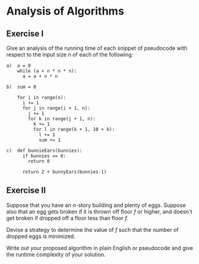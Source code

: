 # Analysis of Algorithms

## Exercise I

Give an analysis of the running time of each snippet of
pseudocode with respect to the input size n of each of the following:

```
a)  a = 0
    while (a < n * n * n):
      a = a + n * n
```

```
b)  sum = 0

    for i in range(n):
      i += 1
      for j in range(i + 1, n):
        j += 1
        for k in range(j + 1, n):
          k += 1
          for l in range(k + 1, 10 + k):
            l += 1
            sum += 1
```

```
c)  def bunnieEars(bunnies):
      if bunnies == 0:
        return 0

      return 2 + bunnyEars(bunnies-1)
```

## Exercise II

Suppose that you have an _n_-story building and plenty of eggs. Suppose also
that an egg gets broken if it is thrown off floor _f_ or higher, and doesn't get
broken if dropped off a floor less than floor _f_. 

Devise a strategy to determine the value of _f_ such that the number of dropped eggs is minimized.

Write out your proposed algorithm in plain English or pseudocode and give the
runtime complexity of your solution.
